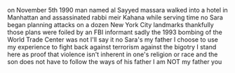 
on November 5th 1990 man named al Sayyed
massara
walked into a hotel in Manhattan and
assassinated rabbi meir Kahana while
serving time no Sara began planning
attacks on a dozen New York City
landmarks thankfully those plans were
foiled by an FBI informant
sadly the 1993 bombing of the World
Trade Center was not I&#39;ll say it no
Sara&#39;s my father
I choose to use my experience to fight
back against terrorism against the
bigotry I stand here as proof that
violence isn&#39;t inherent in one&#39;s
religion or race and the son does not
have to follow the ways of his father I
am NOT my father
you
